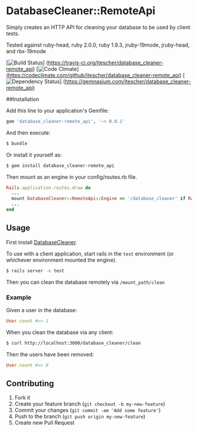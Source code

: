 # DatabaseCleaner::RemoteApi

Simply creates an HTTP API for cleaning your database to be used by client tests.

Tested against ruby-head, ruby 2.0.0, ruby 1.9.3,  jruby-19mode, jruby-head, and rbx-19mode

[![Build Status](https://travis-ci.org/jtescher/database_cleaner-remote_api.png?branch=master)]
(https://travis-ci.org/jtescher/database_cleaner-remote_api)
[![Code Climate](https://codeclimate.com/github/jtescher/database_cleaner-remote_api.png)]
(https://codeclimate.com/github/jtescher/database_cleaner-remote_api)
[![Dependency Status](https://gemnasium.com/jtescher/database_cleaner-remote_api.png)]
(https://gemnasium.com/jtescher/database_cleaner-remote_api)


##Installation

Add this line to your application's Gemfile:

```ruby
gem 'database_cleaner-remote_api', '~> 0.0.1'
```

And then execute:
```bash
$ bundle
```

Or install it yourself as:
```bash
$ gem install database_cleaner-remote_api
```

Then mount as an engine in your config/routes.rb file.
```ruby
Rails.application.routes.draw do
  ...
  mount DatabaseCleaner::RemoteApi::Engine => '/database_cleaner' if Rails.env.test?
  ...
end
```


## Usage

First install [DatabaseCleaner](https://github.com/bmabey/database_cleaner).

To use with a client application, start rails in the `test` environment (or whichever environment mounted the engine).
```bash
$ rails server -e test
```

Then you can clean the database remotely via `/mount_path/clean`

### Example

Given a user in the database:
```ruby
User.count #=> 1
```

When you clean the database via any client:
```bash
$ curl http://localhost:3000/database_cleaner/clean
```

Then the users have been removed:
```ruby
User.count #=> 0
```


## Contributing

1. Fork it
2. Create your feature branch (`git checkout -b my-new-feature`)
3. Commit your changes (`git commit -am 'Add some feature'`)
4. Push to the branch (`git push origin my-new-feature`)
5. Create new Pull Request
